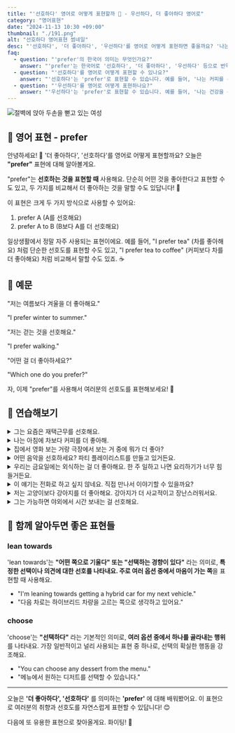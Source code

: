 ```yaml
---
title: "'선호하다' 영어로 어떻게 표현할까 🥇 - 우선하다, 더 좋아하다 영어로"
category: "영어표현"
date: "2024-11-13 10:30 +09:00"
thumbnail: "./191.png"
alt: "선호하다 영어표현 썸네일"
desc: "'선호하다', '더 좋아하다', '우선하다'를 영어로 어떻게 표현하면 좋을까요? '나는 커피를 선호해', '나는 영화 보는 것을 더 좋아해', '나는 건강을 우선해' 등을 영어로 표현하는 법을 배워봅시다. 다양한 예문을 통해서 연습하고 본인의 표현으로 만들어 보세요."
faq:
  - question: "'prefer'의 한국어 의미는 무엇인가요?"
    answer: "'prefer'는 한국어로 '선호하다', '더 좋아하다', '우선하다' 등으로 번역될 수 있습니다."
  - question: "'선호하다'를 영어로 어떻게 표현할 수 있나요?"
    answer: "'선호하다'는 'prefer'로 표현할 수 있습니다. 예를 들어, '나는 커피를 선호해'는 'I prefer coffee'로 말할 수 있습니다."
  - question: "'우선하다'를 영어로 어떻게 표현하나요?"
    answer: "'우선하다'는 'prefer'로 표현할 수 있습니다. 예를 들어, '나는 건강을 우선해'는 'I prefer health over everything'으로 표현할 수 있습니다."
---
```


![절벽에 앉아 두손을 뻗고 있는 여성](./191-1.jpg)

## 🌟 영어 표현 - prefer

안녕하세요! 👋 '더 좋아하다', '선호하다'를 영어로 어떻게 표현할까요? 오늘은 **"prefer"** 표현에 대해 알아볼게요.

"prefer"는 **선호하는 것을 표현할 때** 사용해요. 단순히 어떤 것을 좋아한다고 표현할 수도 있고, 두 가지를 비교해서 더 좋아하는 것을 말할 수도 있답니다! 🤔

이 표현은 크게 두 가지 방식으로 사용할 수 있어요:

1. prefer A (A를 선호해요)
2. prefer A to B (B보다 A를 더 선호해요)

일상생활에서 정말 자주 사용되는 표현이에요. 예를 들어, "I prefer tea" (차를 좋아해요) 처럼 단순한 선호도를 표현할 수도 있고, "I prefer tea to coffee" (커피보다 차를 더 좋아해요) 처럼 비교해서 말할 수도 있죠. ☕️

## 📖 예문

"저는 여름보다 겨울을 더 좋아해요."

"I prefer winter to summer."

"저는 걷는 것을 선호해요."

"I prefer walking."

"어떤 걸 더 좋아하세요?"

"Which one do you prefer?"

자, 이제 "prefer"를 사용해서 여러분의 선호도를 표현해보세요! 🌟

## 💬 연습해보기

<details>
<summary>그는 요즘은 재택근무를 선호해요.</summary>
<span>He prefers working from home these days.</span>
</details>

<details>
<summary>나는 아침에 차보다 커피를 더 좋아해.</summary>
<span>I prefer coffee over tea in the morning.</span>
</details>

<details>
<summary>집에서 영화 보는 거랑 극장에서 보는 거 중에 뭐가 더 좋아?</summary>
<span>Do you prefer watching movies at home or in theaters?</span>
</details>
<details>

<summary>어떤 음악을 선호하세요? 파티 플레이리스트를 만들고 있거든요.</summary>
<span>What kind of music do you prefer? I'm making a playlist for the party.</span>
</details>

<details>
<summary>우리는 금요일에는 외식하는 걸 더 좋아해요. 한 주 일하고 나면 요리하기가 너무 힘들거든요.</summary>
<span>We prefer to eat out on Fridays. Cooking after a long week is too much.</span>
</details>

<details>
<summary>이 얘기는 전화로 하고 싶지 않네요. 직접 만나서 이야기할 수 있을까요?</summary>
<span>I'd prefer not to discuss this over the phone. Can we meet <a href="/blog/in-english/070.in-person/">in person</a>?</span>
</details>

<details>
<summary>저는 고양이보다 강아지를 더 좋아해요. 강아지가 더 사교적이고 장난스러워서요.</summary>
<span>I prefer dogs to cats. They're more social and playful.</span>
</details>

<details>
<summary>그는 가능하면 야외에서 시간 보내는 걸 선호해요.</summary>
<span>He prefers <a href="/blog/in-english/258.spend/">spending</a> time outdoors whenever possible.</span>
</details>

## 🤝 함께 알아두면 좋은 표현들

### lean towards

'lean towards'는 **"어떤 쪽으로 기울다" 또는 "선택하는 경향이 있다"** 라는 의미로, **특정한 선택이나 의견에 대한 선호를 나타내요. 주로 여러 옵션 중에서 마음이 가는 쪽**을 표현할 때 사용해요.

- "I'm leaning towards getting a hybrid car for my next vehicle."
- "다음 차로는 하이브리드 차량을 고르는 쪽으로 생각하고 있어요."

### choose

'choose'는 **"선택하다"** 라는 기본적인 의미로, **여러 옵션 중에서 하나를 골라내는 행위**를 나타내요. 가장 일반적이고 널리 사용되는 표현 중 하나로, 선택의 확실한 행동을 강조해요.

- "You can choose any dessert from the menu."
- "메뉴에서 원하는 디저트를 선택할 수 있습니다."

---

오늘은 **'더 좋아하다', '선호하다'** 를 의미하는 **'prefer'** 에 대해 배워봤어요. 이 표현으로 여러분의 취향과 선호도를 자연스럽게 표현할 수 있답니다! 😊

다음에 또 유용한 표현으로 찾아올게요. 화이팅! 💪

